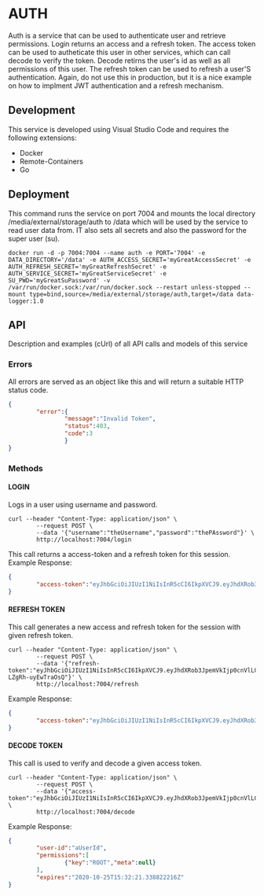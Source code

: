 # AUTH
Auth is a service that can be used to authenticate user and retrieve
permissions. Login returns an access and a refresh token. The access token
can be used to autheticate this user in other services, which can call decode 
to verify the token. Decode retirns the user's id as well as all permissions
of this user. The refresh token can be used to refresh a user'S authentication.
Again, do not use this in production, but it is a nice example on how to
implment JWT authentication and a refresh mechanism.

## Development
This service is developed using Visual Studio Code and requires the following extensions:
* Docker
* Remote-Containers
* Go

## Deployment
This command runs the service on port 7004 and mounts the local directory /media/external/storage/auth to /data which will be used by the service to read user data from. IT also sets all secrets and also the password for the super user (su).
```
docker run -d -p 7004:7004 --name auth -e PORT='7004' -e DATA_DIRECTORY='/data' -e AUTH_ACCESS_SECRET='myGreatAccessSecret' -e AUTH_REFRESH_SECRET='myGreatRefreshSecret' -e AUTH_SERVICE_SECRET='myGreatServiceSecret' -e SU_PWD='myGreatSuPassword' -v /var/run/docker.sock:/var/run/docker.sock --restart unless-stopped --mount type=bind,source=/media/external/storage/auth,target=/data data-logger:1.0
```

## API
Description and examples (cUrl) of all API calls and models of this service

### Errors
All errors are served as an object like this and will return a suitable HTTP
status code.
```json
{
        "error":{
                "message":"Invalid Token",
                "status":403,
                "code":3
                }
}
```

### Methods
#### LOGIN
Logs in a user using username and password.
```
curl --header "Content-Type: application/json" \
        --request POST \ 
        --data '{"username":"theUsername","password":"thePAssword"}' \
        http://localhost:7004/login
```

This call returns a access-token and a refresh token for this session.
Example Response:
```json
{
        "access-token":"eyJhbGciOiJIUzI1NiIsInR5cCI6IkpXVCJ9.eyJhdXRob3JpemVkIjp0cnVlLCJleHAiOiIyMDIwLTEwLTI1VDE1OjI4OjA2Ljk5MjE3MTA4MVoiLCJwZXJtaXNzaW9ucyI6Ilt7XCJrZXlcIjpcIlJPT1RcIixcIm1ldGFcIjpudWxsfV0iLCJ1c2VyX2lkIjoic3UifQ.GB9skCdYbnbDsA9IcMiybMRmgNlt4P_F-inUfuvaXZk","refresh-token":"eyJhbGciOiJIUzI1NiIsInR5cCI6IkpXVCJ9.eyJhdXRob3JpemVkIjp0cnVlLCJleHAiOiIyMDIwLTExLTAxVDE1OjEzOjA2Ljk5MjE3NDA2M1oiLCJ1c2VyX2lkIjoic3UifQ.ugCGoLxSr2XoJxCTedRVM1mFsT-LZgRh-uyEwTraOsQ"
}
```

#### REFRESH TOKEN
This call generates a new access and refresh token for the session with given refresh token.
```
curl --header "Content-Type: application/json" \
        --request POST \
        --data '{"refresh-token":"eyJhbGciOiJIUzI1NiIsInR5cCI6IkpXVCJ9.eyJhdXRob3JpemVkIjp0cnVlLCJleHAiOiIyMDIwLTExLTAxVDE1OjEzOjA2Ljk5MjE3NDA2M1oiLCJ1c2VyX2lkIjoic3UifQ.ugCGoLxSr2XoJxCTedRVM1mFsT-LZgRh-uyEwTraOsQ"}' \ 
        http://localhost:7004/refresh
```
Example Response:
```json
{
        "access-token":"eyJhbGciOiJIUzI1NiIsInR5cCI6IkpXVCJ9.eyJhdXRob3JpemVkIjp0cnVlLCJleHAiOiIyMDIwLTEwLTI1VDE1OjMyOjIxLjMzODgyMjIxNloiLCJwZXJtaXNzaW9ucyI6Ilt7XCJrZXlcIjpcIlJPT1RcIixcIm1ldGFcIjpudWxsfV0iLCJ1c2VyX2lkIjoic3UifQ.N7dloh8YAvyBvEck36Q7moMH1MWNU8iW11A3xNKhLto","refresh-token":"eyJhbGciOiJIUzI1NiIsInR5cCI6IkpXVCJ9.eyJhdXRob3JpemVkIjp0cnVlLCJleHAiOiIyMDIwLTExLTAxVDE1OjE3OjIxLjMzODgyMzkzOFoiLCJ1c2VyX2lkIjoic3UifQ.03r_7ImXxLGElpRVpgHCO4jtErKl63SJaF7CEf0yka8"
}
```

#### DECODE TOKEN
This call is used to verify and decode a given access token.

```
curl --header "Content-Type: application/json" \
        --request POST \ 
        --data '{"access-token":"eyJhbGciOiJIUzI1NiIsInR5cCI6IkpXVCJ9.eyJhdXRob3JpemVkIjp0cnVlLCJleHAiOiIyMDIwLTEwLTI1VDE1OjMyOjIxLjMzODgyMjIxNloiLCJwZXJtaXNzaW9ucyI6Ilt7XCJrZXlcIjpcIlJPT1RcIixcIm1ldGFcIjpudWxsfV0iLCJ1c2VyX2lkIjoic3UifQ.N7dloh8YAvyBvEck36Q7moMH1MWNU8iW11A3xNKhLto"}' \
        http://localhost:7004/decode
```
Example Response:
```json
{
        "user-id":"aUserId",
        "permissions":[
                {"key":"ROOT","meta":null}
        ],
        "expires":"2020-10-25T15:32:21.338822216Z"
}
```